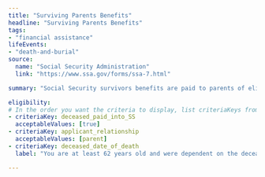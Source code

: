 ```yaml
---
title: "Surviving Parents Benefits"
headline: "Surviving Parents Benefits"
tags: 
- "financial assistance"
lifeEvents: 
- "death-and-burial"
source:
  name: "Social Security Administration"
  link: "https://www.ssa.gov/forms/ssa-7.html"

summary: "Social Security survivors benefits are paid to parents of eligible workers."

eligibility:
# In the order you want the criteria to display, list criteriaKeys from the csv here, each followed by a comma-separated list of which values indicate eligibility for that criteria. Wrap individual values in quotes if they have inner commas.
- criteriaKey: deceased_paid_into_SS
  acceptableValues: [true]
- criteriaKey: applicant_relationship
  acceptableValues: [parent]
- criteriaKey: deceased_date_of_death
  label: "You are at least 62 years old and were dependent on the deceased for at least half of your support."

---
```

